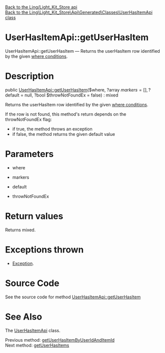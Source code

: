 [Back to the Ling/Light_Kit_Store api](https://github.com/lingtalfi/Light_Kit_Store/blob/master/doc/api/Ling/Light_Kit_Store.md)<br>
[Back to the Ling\Light_Kit_Store\Api\Generated\Classes\UserHasItemApi class](https://github.com/lingtalfi/Light_Kit_Store/blob/master/doc/api/Ling/Light_Kit_Store/Api/Generated/Classes/UserHasItemApi.md)


UserHasItemApi::getUserHasItem
================



UserHasItemApi::getUserHasItem — Returns the userHasItem row identified by the given [where conditions](https://github.com/lingtalfi/SimplePdoWrapper#the-where-conditions).




Description
================


public [UserHasItemApi::getUserHasItem](https://github.com/lingtalfi/Light_Kit_Store/blob/master/doc/api/Ling/Light_Kit_Store/Api/Generated/Classes/UserHasItemApi/getUserHasItem.md)($where, ?array $markers = [], ?$default = null, ?bool $throwNotFoundEx = false) : mixed




Returns the userHasItem row identified by the given [where conditions](https://github.com/lingtalfi/SimplePdoWrapper#the-where-conditions).

If the row is not found, this method's return depends on the throwNotFoundEx flag:
- if true, the method throws an exception
- if false, the method returns the given default value




Parameters
================


- where

    

- markers

    

- default

    

- throwNotFoundEx

    


Return values
================

Returns mixed.


Exceptions thrown
================

- [Exception](http://php.net/manual/en/class.exception.php).&nbsp;







Source Code
===========
See the source code for method [UserHasItemApi::getUserHasItem](https://github.com/lingtalfi/Light_Kit_Store/blob/master/Api/Generated/Classes/UserHasItemApi.php#L169-L188)


See Also
================

The [UserHasItemApi](https://github.com/lingtalfi/Light_Kit_Store/blob/master/doc/api/Ling/Light_Kit_Store/Api/Generated/Classes/UserHasItemApi.md) class.

Previous method: [getUserHasItemByUserIdAndItemId](https://github.com/lingtalfi/Light_Kit_Store/blob/master/doc/api/Ling/Light_Kit_Store/Api/Generated/Classes/UserHasItemApi/getUserHasItemByUserIdAndItemId.md)<br>Next method: [getUserHasItems](https://github.com/lingtalfi/Light_Kit_Store/blob/master/doc/api/Ling/Light_Kit_Store/Api/Generated/Classes/UserHasItemApi/getUserHasItems.md)<br>

